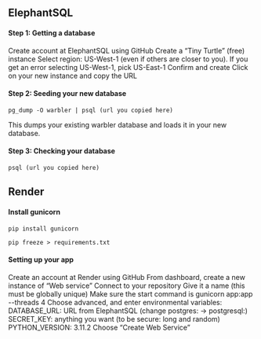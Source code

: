 ## ElephantSQL

#### Step 1: Getting a database

Create account at ElephantSQL using GitHub
Create a “Tiny Turtle” (free) instance
Select region: US-West-1 (even if others are closer to you).
If you get an error selecting US-West-1, pick US-East-1
Confirm and create
Click on your new instance and copy the URL

#### Step 2: Seeding your new database

`pg_dump -O warbler | psql (url you copied here)`

This dumps your existing warbler database and loads it in your new database.

#### Step 3: Checking your database

`psql (url you copied here)`


## Render

#### Install gunicorn
`pip install gunicorn`

`pip freeze > requirements.txt`

#### Setting up your app
Create an account at Render using GitHub
From dashboard, create a new instance of “Web service”
Connect to your repository
Give it a name (this must be globally unique)
Make sure the start command is gunicorn app:app --threads 4
Choose advanced, and enter environmental variables:
DATABASE_URL: URL from ElephantSQL (change postgres: → postgresql:)
SECRET_KEY: anything you want (to be secure: long and random)
PYTHON_VERSION: 3.11.2
Choose “Create Web Service”